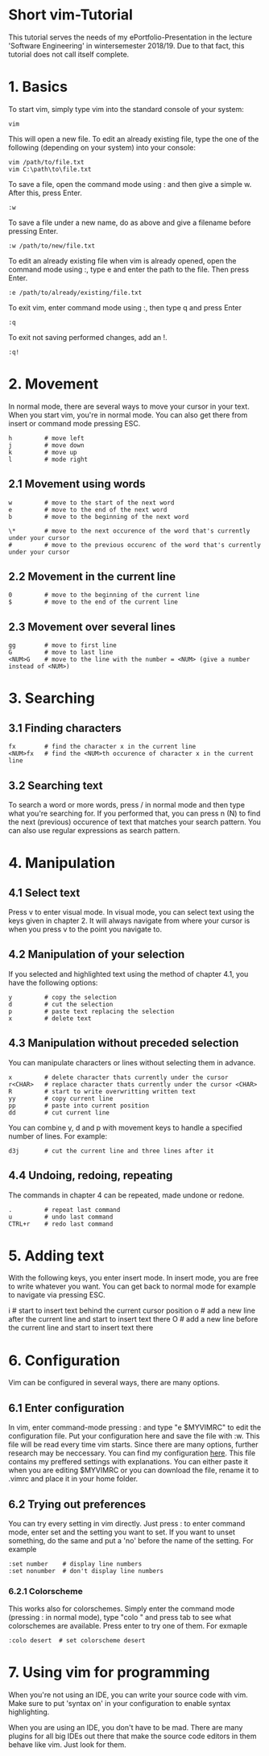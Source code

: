 # Short vim-Tutorial

This tutorial serves the needs of my ePortfolio-Presentation in the lecture 'Software Engineering' in wintersemester 2018/19. Due to that fact, this tutorial does not call itself complete. 

# 1. Basics

To start vim, simply type vim into the standard console of your system:

    vim

This will open a new file. To edit an already existing file, type the one of the following (depending on your system) into your console:

    vim /path/to/file.txt
    vim C:\path\to\file.txt

To save a file, open the command mode using : and then give a simple w. After this, press Enter.

    :w

To save a file under a new name, do as above and give a filename before pressing Enter.

    :w /path/to/new/file.txt

To edit an already existing file when vim is already opened, open the command mode using :, type e and enter the path to the file. Then press Enter.

    :e /path/to/already/existing/file.txt

To exit vim, enter command mode using :, then type q and press Enter

    :q

To exit not saving performed changes, add an !.

    :q!

# 2. Movement

In normal mode, there are several ways to move your cursor in your text. When you start vim, you're in normal mode. You can also get there from insert or command mode pressing ESC.

    h         # move left
    j         # move down
    k         # move up
    l         # mode right

## 2.1 Movement using words

    w         # move to the start of the next word
    e         # move to the end of the next word
    b         # move to the beginning of the next word

    \*        # move to the next occurence of the word that's currently under your cursor
    #         # move to the previous occurenc of the word that's currently under your cursor

## 2.2 Movement in the current line

    0         # move to the beginning of the current line
    $         # move to the end of the current line

## 2.3 Movement over several lines

    gg        # move to first line
    G         # move to last line
    <NUM>G    # move to the line with the number = <NUM> (give a number instead of <NUM>)


# 3. Searching

## 3.1 Finding characters

    fx        # find the character x in the current line
    <NUM>fx   # find the <NUM>th occurence of character x in the current line

## 3.2 Searching text

To search a word or more words, press / in normal mode and then type what you're searching for. If you performed that, you can press n (N) to find the next (previous) occurence of text that matches your search pattern. You can also use regular expressions as search pattern.
    
# 4. Manipulation

## 4.1 Select text

Press v to enter visual mode. In visual mode, you can select text using the keys given in chapter 2. It will always navigate from where your cursor is when you press v to the point you navigate to.

## 4.2 Manipulation of your selection

If you selected and highlighted text using the method of chapter 4.1, you have the following options:

    y         # copy the selection
    d         # cut the selection
    p         # paste text replacing the selection
    x         # delete text

## 4.3 Manipulation without preceded selection

You can manipulate characters or lines without selecting them in advance. 

    x         # delete character thats currently under the cursor
    r<CHAR>   # replace character thats currently under the cursor <CHAR>
    R         # start to write overwritting written text
    yy        # copy current line
    pp        # paste into current position
    dd        # cut current line

You can combine y, d and p with movement keys to handle a specified number of lines. For example:

    d3j       # cut the current line and three lines after it

## 4.4 Undoing, redoing, repeating

The commands in chapter 4 can be repeated, made undone or redone.

    .         # repeat last command
    u         # undo last command
    CTRL+r    # redo last command

# 5. Adding text

With the following keys, you enter insert mode. In insert mode, you are free to write whatever you want. You can get back to normal mode for example to navigate via pressing ESC.

  i           # start to insert text behind the current cursor position
  o           # add a new line after the current line and start to insert text there
  O           # add a new line before the current line and start to insert text there

# 6. Configuration

Vim can be configured in several ways, there are many options. 

## 6.1 Enter configuration

In vim, enter command-mode pressing : and type "e $MYVIMRC" to edit the configuration file. Put your configuration here and save the file with :w.  This file will be read every time vim starts. Since there are many options, further research may be neccessary. You can find my configuration [here](/Example_Files/vimrc). This file contains my preffered settings with explanations. You can either paste it when you are editing $MYVIMRC or you can download the file, rename it to .vimrc and place it in your home folder.

## 6.2 Trying out preferences

You can try every setting in vim directly. Just press : to enter command mode, enter set and the setting you want to set. If you want to unset something, do the same and put a 'no' before the name of the setting. For example

    :set number    # display line numbers
    :set nonumber  # don't display line numbers

### 6.2.1 Colorscheme

This works also for colorschemes. Simply enter the command mode (pressing : in normal mode), type "colo " and press tab to see what colorschemes are available. Press enter to try one of them. For exmaple

    :colo desert  # set colorscheme desert

# 7. Using vim for programming

When you're not using an IDE, you can write your source code with vim. Make sure to put 'syntax on' in your configuration to enable syntax highlighting. 

When you are using an IDE, you don't have to be mad. There are many plugins for all big IDEs out there that make the source code editors in them behave like vim. Just look for them.
